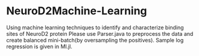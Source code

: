 # NeuroD2Machine-Learning
Using machine learning techniques to identify and characterize binding sites of NeuroD2 protein
Please use Parser.java to preprocess the data and create balanced mini-batch(by oversampling the positives).
Sample log regression is given in Ml.jl. 

